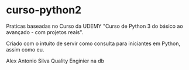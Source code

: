 # curso-python2

Praticas baseadas no Curso da UDEMY "Curso de Python 3 do básico ao avançado - com projetos reais".

Criado com o intuito de servir como consulta para iniciantes em Python, assim como eu.

Alex Antonio Silva
Quality Enginier na db
